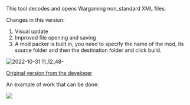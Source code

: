 This tool decodes and opens Wargaming non_standard XML files.

Changes in this version:
1) Visual update
2) Improved file opening and saving
3) A mod packer is built in, you need to specify the name of the mod, its source folder and then the destination folder and click build.

![2022-10-31 11_12_48-](https://user-images.githubusercontent.com/107859162/198974052-c2176053-602a-46ec-a475-4c776d20eff0.png)

[Original version from the developer](https://github.com/mikeoverbay/XML_Editor)


An example of work that can be done:

[![](https://markdown-videos.deta/youtube/{Rzscy6Luf38})](https://youtu.be/{Rzscy6Luf38})
